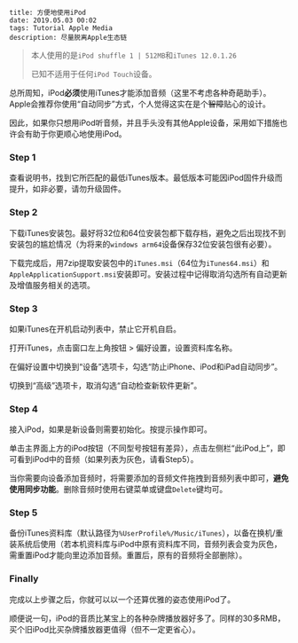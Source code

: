```
title: 方便地使用iPod
date: 2019.05.03 00:02
tags: Tutorial Apple Media
description: 尽量脱离Apple生态链
```

> 本人使用的是`iPod shuffle 1 | 512MB`和`iTunes 12.0.1.26`
>
> 已知不适用于任何`iPod Touch`设备。

总所周知，iPod**必须**使用iTunes才能添加音频（这里不考虑各种奇葩助手）。Apple会推荐你使用“自动同步”方式，个人觉得这实在是个~~智障~~贴心的设计。

因此，如果你只想用iPod听音频，并且手头没有其他Apple设备，采用如下措施也许会有助于你更顺心地使用iPod。

### Step 1

查看说明书，找到它所匹配的最低iTunes版本。最低版本可能因iPod固件升级而提升，如非必要，请勿升级固件。

### Step 2

下载iTunes安装包。最好将32位和64位安装包都下载存档，避免之后出现找不到安装包的尴尬情况（为将来的`windows arm64`设备保存32位安装包很有必要）。

下载完成后，用7zip提取安装包中的`iTunes.msi`（64位为`iTunes64.msi`）和`AppleApplicationSupport.msi`安装即可。安装过程中记得取消勾选所有自动更新及增值服务相关的选项。

### Step 3

如果iTunes在开机启动列表中，禁止它开机自启。

打开iTunes，点击窗口左上角按钮 > 偏好设置，设置资料库名称。

在偏好设置中切换到“设备”选项卡，勾选“防止iPhone、iPod和iPad自动同步”。

切换到“高级”选项卡，取消勾选“自动检查新软件更新”。

### Step 4

接入iPod，如果是新设备则需要初始化。按提示操作即可。

单击主界面上方的iPod按钮（不同型号按钮有差异），点击左侧栏“此iPod上”，即可看到iPod中的音频（如果列表为灰色，请看Step5）。

当你需要向设备添加音频时，将需要添加的音频文件拖拽到音频列表中即可，**避免使用同步功能**。删除音频时使用右键菜单或键盘`Delete`键均可。

### Step 5

备份iTunes资料库（默认路径为`%UserProfile%/Music/iTunes`），以备在换机/重装系统后使用（若本机资料库与iPod中原有资料库不同，音频列表会变为灰色，需重置iPod才能向里边添加音频。重置后，原有的音频将全部删除）。

### Finally

完成以上步骤之后，你就可以以一个还算优雅的姿态使用iPod了。

顺便说一句，iPod的音质比某宝上的各种杂牌播放器好多了。同样的30多RMB，买个旧iPod比买杂牌播放器更值得（但不一定更省心）。
